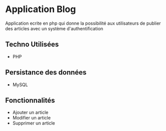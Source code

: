 # Application Blog
  Application ecrite en php qui donne la possibilité aux utilisateurs de publier des articles
  avec un système d'authentification
 ## Techno Utilisées
* PHP
## Persistance des données
* MySQL
 ## Fonctionnalités
* Ajouter un article
* Modifier un article
* Supprimer un article